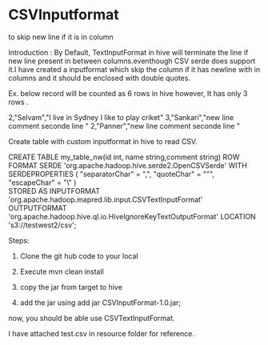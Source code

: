 # CSVInputformat
to skip new line if it is in  column


Introduction :
   By Default, TextInputFormat in hive will terminate the line if new line present in between columns.eventhough CSV serde does support it.I have created a inputformat which skip the column if it has newline with in columns and it should be enclosed with double quotes.
   
   Ex. below record will be counted as 6 rows in hive however, It has only 3 rows .
   
2,"Selvam","I live in Sydney
I like to play criket"
3,"Sankari","new line comment
seconde line "
2,"Panner","new line comment
seconde line "


Create table with custom inputformat  in hive to read CSV.

CREATE TABLE my_table_nw(id int, name string,comment string)
ROW FORMAT SERDE 'org.apache.hadoop.hive.serde2.OpenCSVSerde'
WITH SERDEPROPERTIES (
   "separatorChar" = ",",
   "quoteChar"     = "\"",
   "escapeChar"    = "\\"
)  
STORED AS  INPUTFORMAT 'org.apache.hadoop.mapred.lib.input.CSVTextInputFormat'
OUTPUTFORMAT 
  'org.apache.hadoop.hive.ql.io.HiveIgnoreKeyTextOutputFormat'
LOCATION 's3://testwest2/csv';

Steps:

1. Clone the git hub code to your local 

2. Execute mvn clean install

3. copy the jar from target to hive

4. add the jar using  add jar CSVInputFormat-1.0.jar;

now, you should be able use CSVTextInputFormat.

I have attached test.csv in resource folder for reference.





